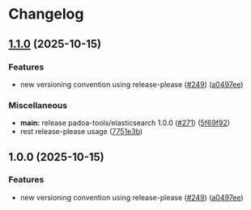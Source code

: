 # Changelog

## [1.1.0](https://github.com/padoa/container-images/compare/padoa-tools/elasticsearch-v1.0.0...padoa-tools/elasticsearch-v1.1.0) (2025-10-15)


### Features

* new versioning convention using release-please ([#249](https://github.com/padoa/container-images/issues/249)) ([a0497ee](https://github.com/padoa/container-images/commit/a0497ee2fadeefbc704157c4e7623456dc18754a))


### Miscellaneous

* **main:** release padoa-tools/elasticsearch 1.0.0 ([#271](https://github.com/padoa/container-images/issues/271)) ([5f69f92](https://github.com/padoa/container-images/commit/5f69f92a902d4e8045f8a5a76df7ec8c24ceefae))
* rest release-please usage ([7751e3b](https://github.com/padoa/container-images/commit/7751e3b47e5a0b0e18721780834739bebfd6f767))

## 1.0.0 (2025-10-15)

### Features
* new versioning convention using release-please ([#249](https://github.com/padoa/container-images/issues/249)) ([a0497ee](https://github.com/padoa/container-images/commit/a0497ee2fadeefbc704157c4e7623456dc18754a))

